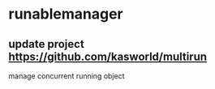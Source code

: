 # runablemanager

## update project https://github.com/kasworld/multirun 

manage concurrent running object 
